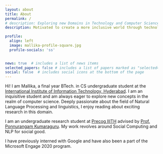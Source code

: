 ```yaml
---
layout: about
title: About
permalink: /
# description: Exploring new Domains in Technology and Computer Science
description: Motivated to create a more inclusive world through technology

profile:
  align: left
  image: mallika-profile-square.jpg
  profile-socials: 'ss'
    

news: true  # includes a list of news items
selected_papers: false # includes a list of papers marked as "selected={true}"
social: false  # includes social icons at the bottom of the page
---
```


Hi! I am Mallika, a final year BTech. in CS undergraduate student at the [International Institute of Information Technology, Hyderabad](https://www.iiit.ac.in/). I am an inquisitive student and am always eager to explore new concepts in the realm of computer science. Deeply passionate about the field of Natural Language Processing and linguistics, I enjoy reading about exciting research in this domain.

I am an undergraduate research student at [Precog IIITH](https://precog.iiit.ac.in/) advised by [Prof. Ponnurangam Kumaraguru](https://scholar.google.com/citations?user=MfzQyP8AAAAJ&hl=en). My work revolves around Social Computing and NLP for social good.

I have previously interned with Google and have also been a part of the Microsoft Engage 2020 program.



<!-- Write your biography here. Tell the world about yourself. Link to your favorite [subreddit](http://reddit.com). You can put a picture in, too. The code is already in, just name your picture `prof_pic.jpg` and put it in the `img/` folder.

Put your address / P.O. box / other info right below your picture. You can also disable any these elements by editing `profile` property of the YAML header of your `_pages/about.md`. Edit `_bibliography/papers.bib` and Jekyll will render your [publications page](/al-folio/publications/) automatically.

Link to your social media connections, too. This theme is set up to use [Font Awesome icons](http://fortawesome.github.io/Font-Awesome/) and [Academicons](https://jpswalsh.github.io/academicons/), like the ones below. Add your Facebook, Twitter, LinkedIn, Google Scholar, or just disable all of them. -->
